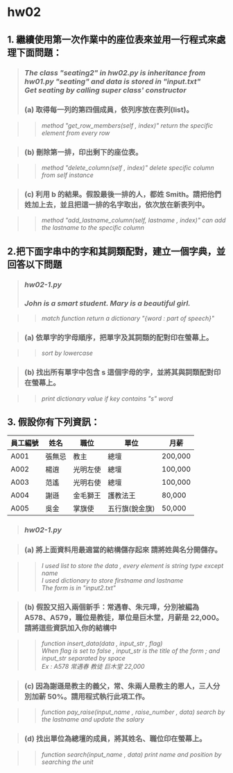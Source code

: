 # hw02
## 1. 繼續使用第一次作業中的座位表來並用一行程式來處理下面問題：
>### *The class "seating2" in hw02.py is inheritance from hw01.py "seating" and data is stored in "input.txt" <br>Get seating by calling super class' constructor*
>### (a) 取得每一列的第四個成員，依列序放在表列(list)。

>>*method "get_row_members(self , index)" return the specific element from every row*

>### (b) 刪除第一排，印出剩下的座位表。

>>*method "delete_column(self , index)" delete specific column from self instance*

>### (c) 利用 b 的結果。假設最後一排的人，都姓 Smith。請把他們姓加上去，並且把這一排的名字取出，依次放在新表列中。

>>*method "add_lastname_column(self, lastname , index)" can add the lastname to the specific column*


## 2.把下面字串中的字和其詞類配對，建立一個字典，並回答以下問題
>### *hw02-1.py*
>### *John is a smart student. Mary is a beautiful girl.*

>> *match function return a  dictionary "{word : part of speech}"*

>### (a) 依單字的字母順序，把單字及其詞類的配對印在螢幕上。

>> *sort by lowercase*

>### (b) 找出所有單字中包含 s 這個字母的字，並將其與詞類配對印在螢幕上。

>> *print dictionary value if key contains "s" word*


## 3. 假設你有下列資訊：

| 員工編號 | 姓名 | 職位 | 單位 | 月薪 |
| ------ | ------ | ------ | ------ | ------ |
| A001 | 張無忌 | 教主 | 總壇 | 200,000 |
| A002 | 楊逍 | 光明左使 | 總壇 | 100,000 |
| A003 | 范遙 | 光明右使 | 總壇 | 100,000 |
| A004 | 謝遜 | 金毛獅王 | 護教法王 | 80,000 |
| A005 | 吳金 | 掌旗使 | 五行旗(銳金旗) | 50,000 |

>### *hw02-1.py*

>### (a) 將上面資料用最適當的結構儲存起來 請將姓與名分開儲存。

>> *I used list to store the data , every element is string type except name <br> I used dictionary to store firstname and lastname <br> The form is in "input2.txt"*

>### (b) 假設又招入兩個新手：常遇春、朱元璋，分別被編為 A578、A579，職位是教徒，單位是巨木堂，月薪是 22,000。請將這些資訊加入你的結構中

>> *function insert_data(data , input_str , flag) <br> When flag is set to false , input_str is the title of the form ; and input_str separated by space<br> Ex : A578 常遇春 教徒 巨木堂 22,000*

>### (c) 因為謝遜是教主的義父，常、朱兩人是教主的恩人，三人分別加薪 50%。請用程式執行此項工作。

>> *function pay_raise(input_name , raise_number , data) search by the lastname and update the salary*

>### (d) 找出單位為總壇的成員，將其姓名、職位印在螢幕上。

>> *function search(input_name , data) print name and position by searching the unit*






